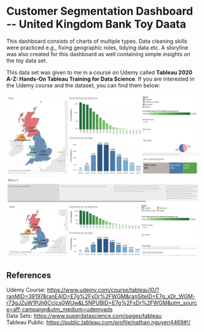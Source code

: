 # Customer Segmentation Dashboard -- United Kingdom Bank Toy Daata
This dashboard consists of charts of multiple types. Data cleaning skills were practiced e.g., fixing geographic roles, tidying data etc. A storyline was also created for this dashboard as well containing simple insights on the toy data set. 
<br/>

This data set was given to me in a course on Udemy called **Tableau 2020 A-Z: Hands-On Tableau Training for Data Science**.
If you are interested in the Udemy course and the dataset, you can find them below:

![Screen Shot](https://github.com/toasted-marshmallow/Tableau-Practice/blob/main/segmentation_dashboard/Dashboard%201.png)
![Screen Shot](https://github.com/toasted-marshmallow/Tableau-Practice/blob/main/segmentation_dashboard/Story%201.png)
## References
Udemy Course: https://www.udemy.com/course/tableau10/?ranMID=39197&ranEAID=E7g%2FxDr%2FWGM&ranSiteID=E7g_xDr_WGM-r73gJZuW1PJh6Ccics0WUw&LSNPUBID=E7g%2FxDr%2FWGM&utm_source=aff-campaign&utm_medium=udemyads
<br>
Data Sets: https://www.superdatascience.com/pages/tableau
<br>
Tableau Public: https://public.tableau.com/profile/nathan.nguyen4469#!/

